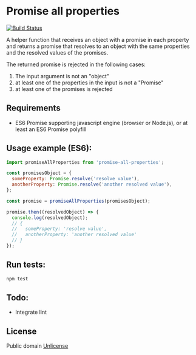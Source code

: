 # Promise all properties
[![Build Status](https://travis-ci.org/marcelowa/promise-all-properties.svg?branch=master)](https://travis-ci.org/marcelowa/promise-all-properties)

A helper function that receives an object with a promise in each property and returns a promise that resolves to an object with the same properties and the resolved values of the promises.  

The returned promise is rejected in the following cases:
1. The input argument is not an "object"
2. at least one of the properties in the input is not a "Promise"
3. at least one of the promises is rejected

## Requirements
* ES6 Promise supporting javascript engine (browser or Node.js), or at least an ES6 Promise polyfill

## Usage example (ES6):
```javascript
import promiseAllProperties from 'promise-all-properties';

const promisesObject = {
  someProperty: Promise.resolve('resolve value'),
  anotherProperty: Promise.resolve('another resolved value'),
};

const promise = promiseAllProperties(promisesObject);

promise.then((resolvedObject) => {
  console.log(resolvedObject);
  // {
  //   someProperty: 'resolve value',
  //   anotherProperty: 'another resolved value'
  // }
});

```

## Run tests:
```bash
npm test
```

## Todo:
- Integrate lint

## License
Public domain [Unlicense][unlicense]


[unlicense]: http://unlicense.org/
